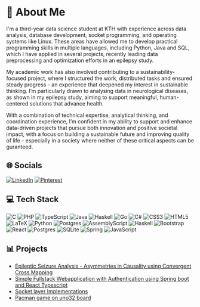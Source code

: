 # 💫 About Me
I'm a third-year data science student at KTH with experience across data analysis, database development, socket programming, and operating systems like Linux. These areas have allowed me to develop practical programming skills in multiple languages, including Python, Java and SQL, which I have applied in several projects, recently leading data preprocessing and optimization efforts in an epilepsy study.

My academic work has also involved contributing to a sustainability-focused project, where I structured the work, distributed tasks and ensured steady progress - an experience that deepened my interest in sustainable thinking. I’m particularly drawn to analysing data in neurological diseases, as shown in my epilepsy study, aiming to support meaningful, human-centered solutions that advance health.

With a combination of technical expertise, analytical thinking, and coordination experience, I’m confident in my ability to support and enhance data-driven projects that pursue both innovation and positive societal impact, with a focus on building a sustainable future and improving quality of life - especially in a society where neither of these critical aspects can be guranteed.


## 🌐 Socials
[![LinkedIn](https://img.shields.io/badge/LinkedIn-%230077B5.svg?logo=linkedin&logoColor=white)](https://www.linkedin.com/in/tenzin-sangpo-choedon-9b702b28b/) [![Pinterest](https://img.shields.io/badge/Pinterest-%23E60023.svg?logo=Pinterest&logoColor=white)](https://pinterest.com/miffyPrivy) 

<!-- [![Discord](https://img.shields.io/badge/Discord-%237289DA.svg?logo=discord&logoColor=white)]() -->
<!-- [![Reddit](https://img.shields.io/badge/Reddit-%23FF4500.svg?logo=Reddit&logoColor=white)](https://reddit.com/user/pochacoPrivy) -->

## 💻 Tech Stack
![C](https://img.shields.io/badge/c-%2300599C.svg?style=for-the-badge&logo=c&logoColor=white) ![PHP](https://img.shields.io/badge/php-%23777BB4.svg?style=for-the-badge&logo=php&logoColor=white) ![TypeScript](https://img.shields.io/badge/typescript-%23007ACC.svg?style=for-the-badge&logo=typescript&logoColor=white) ![Java](https://img.shields.io/badge/java-%23ED8B00.svg?style=for-the-badge&logo=openjdk&logoColor=white) ![Haskell](https://img.shields.io/badge/Haskell-5e5086?style=for-the-badge&logo=haskell&logoColor=white) ![Go](https://img.shields.io/badge/go-%2300ADD8.svg?style=for-the-badge&logo=go&logoColor=white) ![C#](https://img.shields.io/badge/c%23-%23239120.svg?style=for-the-badge&logo=csharp&logoColor=white) ![CSS3](https://img.shields.io/badge/css3-%231572B6.svg?style=for-the-badge&logo=css3&logoColor=white) ![HTML5](https://img.shields.io/badge/html5-%23E34F26.svg?style=for-the-badge&logo=html5&logoColor=white) ![LaTeX](https://img.shields.io/badge/latex-%23008080.svg?style=for-the-badge&logo=latex&logoColor=white) ![Python](https://img.shields.io/badge/python-3670A0?style=for-the-badge&logo=python&logoColor=ffdd54) ![Postgres](https://img.shields.io/badge/postgres-%23316192.svg?style=for-the-badge&logo=postgresql&logoColor=white) ![AssemblyScript](https://img.shields.io/badge/assembly%20script-%23000000.svg?style=for-the-badge&logo=assemblyscript&logoColor=white) ![Haskell](https://img.shields.io/badge/Haskell-5e5086?style=for-the-badge&logo=haskell&logoColor=white) ![Bootstrap](https://img.shields.io/badge/bootstrap-%238511FA.svg?style=for-the-badge&logo=bootstrap&logoColor=white) ![React](https://img.shields.io/badge/react-%2320232a.svg?style=for-the-badge&logo=react&logoColor=%2361DAFB) ![Postgres](https://img.shields.io/badge/postgres-%23316192.svg?style=for-the-badge&logo=postgresql&logoColor=white) ![SQLite](https://img.shields.io/badge/sqlite-%2307405e.svg?style=for-the-badge&logo=sqlite&logoColor=white) ![Spring](https://img.shields.io/badge/spring-%236DB33F.svg?style=for-the-badge&logo=spring&logoColor=white) ![JavaScript](https://img.shields.io/badge/javascript-%23323330.svg?style=for-the-badge&logo=javascript&logoColor=%23F7DF1E)
## 📊 Projects
- [Epileptic Seizure Analysis - Asymmetries in Causality using Convergent Cross Mapping](https://github.com/sappoPrivy/KEX)  
- [Simple Fullstack Webapplication with Authentication using Spring boot and React Typescript](https://github.com/sappoPrivy/Simple_fullstack_webapplication_with_authentication)
- [Socket layer Implementations](https://github.com/sappoPrivy/Socket_layer_implementations)  
- [Pacman game on uno32 board](https://github.com/sappoPrivy/Pacman_chipkit_uno32)


<!-- Proudly created with GPRM ( https://gprm.itsvg.in ) -->
